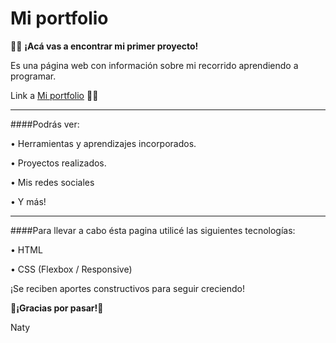 # Mi portfolio

👩‍💻 __¡Acá vas a encontrar mi primer proyecto!__ 

Es una página web con información sobre mi recorrido aprendiendo a programar.

Link a [Mi portfolio](https://nataliasoledadnavarro.github.io/Portfolio/)  🏃‍♀️
***
####Podrás ver:

• Herramientas y aprendizajes incorporados.

• Proyectos realizados.

• Mis redes sociales

• Y más! 
***
####Para llevar a cabo ésta pagina utilicé las siguientes tecnologías:

• HTML

• CSS  (Flexbox / Responsive)

¡Se reciben aportes constructivos para seguir creciendo!

💜__¡Gracias por pasar!__💜

Naty